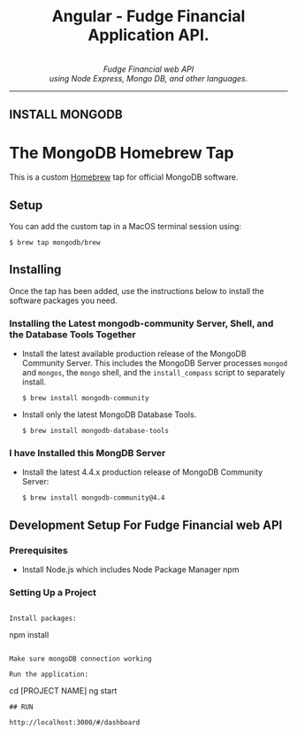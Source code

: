 <h1 align="center">Angular - Fudge Financial Application API.</h1>

<p align="center">
  <br>
  <i> Fudge Financial web API  
    <br>  using Node Express, Mongo DB, and other languages.</i>
  <br>
</p>
<hr>

## INSTALL MONGODB
# The MongoDB Homebrew Tap

This is a custom [Homebrew](https://brew.sh) tap for official MongoDB software.

## Setup

You can add the custom tap in a MacOS terminal session using:

```
$ brew tap mongodb/brew
```

## Installing

Once the tap has been added, use the instructions below to install the software packages you need. 

### Installing the Latest mongodb-community Server, Shell, and the Database Tools Together

 * Install the latest available production release of the MongoDB Community Server. This includes the MongoDB Server processes `mongod` and `mongos`, the `mongo` shell,  and the `install_compass` script to separately install.

   ```
   $ brew install mongodb-community
   ```


 * Install only the latest MongoDB Database Tools.

   ```
   $ brew install mongodb-database-tools
   ```

### I have Installed this MongDB Server

 * Install the latest 4.4.x production release of MongoDB Community Server:
   ```
   $ brew install mongodb-community@4.4
   ```


## Development Setup For Fudge Financial web API

### Prerequisites

- Install Node.js which includes Node Package Manager npm

### Setting Up a Project

```

Install packages:

```
npm install
```

Make sure mongoDB connection working

Run the application:

```
cd [PROJECT NAME]
ng start
```
## RUN

http://localhost:3000/#/dashboard



